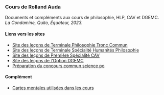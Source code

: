 ### Cours de Rolland Auda

Documents et compléments aux cours de philosophie, HLP, CAV et DGEMC.  
*La Condamine, Quito, Équateur, 2023.*

#### Liens vers les sites
- [Site des leçons de Terminale Philosophie Tronc Commun](https://rollauda.github.io/philotg)
- [Site des leçons de Terminale Spécialité Humanités Philosophie](https://rollauda.github.io/hlpt/)
- [Site des leçons de Première Spécialité CAV](https://rollauda.github.io/cav1/)
- [Site des leçons de l'Option DGEMC](https://rollauda.github.io/dgemc/)
- [Préparation du concours commun science po](https://rollauda.github.io/philotg/docs/divers/spo/spo.html)

#### Complément
- [Cartes mentales utilisées dans les cours](https://rollauda.github.io/schemas)

